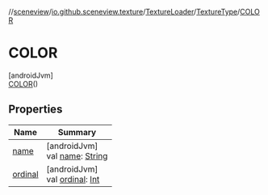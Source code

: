 //[sceneview](../../../../../index.md)/[io.github.sceneview.texture](../../../index.md)/[TextureLoader](../../index.md)/[TextureType](../index.md)/[COLOR](index.md)

# COLOR

[androidJvm]\
[COLOR](index.md)()

## Properties

| Name | Summary |
|---|---|
| [name](index.md#-372974862%2FProperties%2F-1571379623) | [androidJvm]<br>val [name](index.md#-372974862%2FProperties%2F-1571379623): [String](https://kotlinlang.org/api/latest/jvm/stdlib/kotlin/-string/index.html) |
| [ordinal](index.md#-739389684%2FProperties%2F-1571379623) | [androidJvm]<br>val [ordinal](index.md#-739389684%2FProperties%2F-1571379623): [Int](https://kotlinlang.org/api/latest/jvm/stdlib/kotlin/-int/index.html) |
